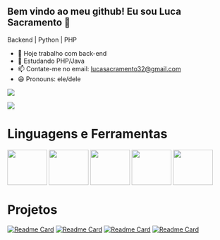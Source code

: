 ## Bem vindo ao meu github! Eu sou Luca Sacramento 👋

Backend | Python | PHP

- 🔭 Hoje trabalho com back-end
- 🌱 Estudando PHP/Java
- 📫 Contate-me no email: lucasacramento32@gmail.com
- 😄 Pronouns: ele/dele


<a href=""> <img align="center" src="https://github-readme-stats-sigma-five.vercel.app/api?username=lucasao98&show_icons=true&theme=radical"/> </a>



<a href=""> <img align="center" src="https://github-readme-stats-sigma-five.vercel.app/api/top-langs/?username=lucasao98&theme=react&line_height=40&hide=css"/> </a>

##
# Linguagens e Ferramentas
<div style="display: inline_block">
  <img align="center" height="80" width="90" src="https://cdn.jsdelivr.net/gh/devicons/devicon/icons/php/php-plain.svg" />  
  <img align="center" height="80" width="90" src="https://cdn.jsdelivr.net/gh/devicons/devicon/icons/git/git-original-wordmark.svg" />  
  <img align="center" height="80" width="90" src="https://cdn.jsdelivr.net/gh/devicons/devicon/icons/jira/jira-original-wordmark.svg" />
  <img align="center" height="80" width="90" src="https://cdn.jsdelivr.net/gh/devicons/devicon/icons/java/java-original.svg"
  />
  <img align="center" height="80" width="90" src="https://cdn.jsdelivr.net/gh/devicons/devicon/icons/docker/docker-original-wordmark.svg" />
          
          
          
</div>

###

# Projetos 

[![Readme Card](https://github-readme-stats.vercel.app/api/pin/?username=lucasao98&repo=Certificates)](https://github.com/lucasao98/Certificates)
[![Readme Card](https://github-readme-stats.vercel.app/api/pin/?username=lucasao98&repo=Projeto_Votacao)](https://github.com/lucasao98/Projeto_Votacao)
[![Readme Card](https://github-readme-stats.vercel.app/api/pin/?username=lucasao98&repo=sistema_escolar_django)](https://github.com/lucasao98/sistema_escolar_django)
[![Readme Card](https://github-readme-stats.vercel.app/api/pin/?username=lucasao98&repo=ic_markov)](https://github.com/lucasao98/ic_markov)
       
          
          
          
